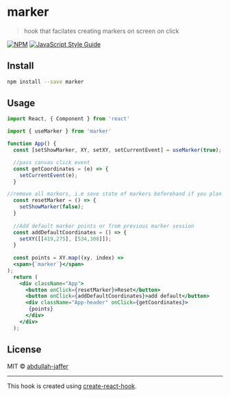# marker

> hook that facilates creating markers on screen on click

[![NPM](https://img.shields.io/npm/v/marker.svg)](https://www.npmjs.com/package/marker) [![JavaScript Style Guide](https://img.shields.io/badge/code_style-standard-brightgreen.svg)](https://standardjs.com)

## Install

```bash
npm install --save marker
```

## Usage

```jsx
import React, { Component } from 'react'

import { useMarker } from 'marker'

function App() {
  const [setShowMarker, XY, setXY, setCurrentEvent] = useMarker(true);

  //pass canvas click event
  const getCoordinates = (e) => {
    setCurrentEvent(e);
  }

//remove all markers, i.e save state of markers beforehand if you plan to reuse the again
  const resetMarker = () => {
    setShowMarker(false);
  }
  
  //Add default marker points or from previous marker session
  const addDefaultCoordinates = () => {
    setXY([[419,275], [534,308]]);
  }
  
  const points = XY.map((xy, index) =>
  <span>{`marker`}</span>
);
  return (
    <div className="App">
      <button onClick={resetMarker}>Reset</button>
      <button onClick={addDefaultCoordinates}>add default</button>
      <div className="App-header" onClick={getCoordinates}>
       {points}
      </div>
    </div>
  );
```

## License

MIT © [abdullah-jaffer](https://github.com/abdullah-jaffer)

---

This hook is created using [create-react-hook](https://github.com/hermanya/create-react-hook).
